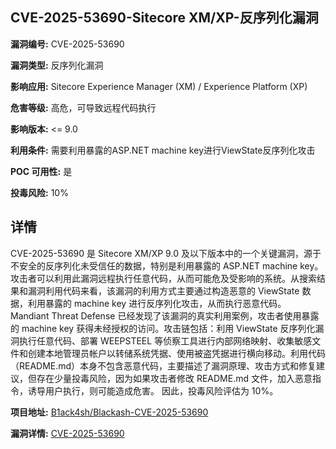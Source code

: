 ## CVE-2025-53690-Sitecore XM/XP-反序列化漏洞

**漏洞编号:** CVE-2025-53690

**漏洞类型:** 反序列化漏洞

**影响应用:** Sitecore Experience Manager (XM) / Experience Platform (XP)

**危害等级:** 高危，可导致远程代码执行

**影响版本:** <= 9.0

**利用条件:** 需要利用暴露的ASP.NET machine key进行ViewState反序列化攻击

**POC 可用性:** 是

**投毒风险:** 10%

## 详情

CVE-2025-53690 是 Sitecore XM/XP 9.0 及以下版本中的一个关键漏洞，源于不安全的反序列化未受信任的数据，特别是利用暴露的 ASP.NET machine key。攻击者可以利用此漏洞远程执行任意代码，从而可能危及受影响的系统。从搜索结果和漏洞利用代码来看，该漏洞的利用方式主要通过构造恶意的 ViewState 数据，利用暴露的 machine key 进行反序列化攻击，从而执行恶意代码。 Mandiant Threat Defense 已经发现了该漏洞的真实利用案例，攻击者使用暴露的 machine key 获得未经授权的访问。攻击链包括：利用 ViewState 反序列化漏洞执行任意代码、部署 WEEPSTEEL 等侦察工具进行内部网络映射、收集敏感文件和创建本地管理员帐户以转储系统凭据、使用被盗凭据进行横向移动。利用代码（README.md）本身不包含恶意代码，主要描述了漏洞原理、攻击方式和修复建议，但存在少量投毒风险，因为如果攻击者修改 README.md 文件，加入恶意指令，诱导用户执行，则可能造成危害。 因此，投毒风险评估为 10%。

**项目地址:** [B1ack4sh/Blackash-CVE-2025-53690](https://github.com/B1ack4sh/Blackash-CVE-2025-53690)

**漏洞详情:** [CVE-2025-53690](https://nvd.nist.gov/vuln/detail/CVE-2025-53690)